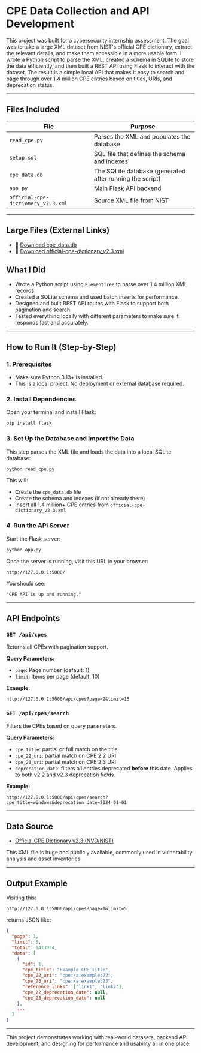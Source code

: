 # CPE Data Collection and API Development

This project was built for a cybersecurity internship assessment. The goal was to take a large XML dataset from NIST's official CPE dictionary, extract the relevant details, and make them accessible in a more usable form. I wrote a Python script to parse the XML, created a schema in SQLite to store the data efficiently, and then built a REST API using Flask to interact with the dataset. The result is a simple local API that makes it easy to search and page through over 1.4 million CPE entries based on titles, URIs, and deprecation status.

---

## Files Included

| File                                | Purpose                                                   |
|-------------------------------------|-----------------------------------------------------------|
| `read_cpe.py`                       | Parses the XML and populates the database                 |
| `setup.sql`                         | SQL file that defines the schema and indexes              |
| `cpe_data.db`                       | The SQLite database (generated after running the script)  |
| `app.py`                            | Main Flask API backend                                    |
| `official-cpe-dictionary_v2.3.xml`  | Source XML file from NIST                                 |

---

## Large Files (External Links)

- 📂 [Download cpe_data.db](https://1drv.ms/u/c/e3db8d91938a2eeb/EV8OC0MRAdxOsGRhlpWMEqUBbIg7-SZ_gJVeR4FycesEHg?e=2IONKS)
- 📂 [Download official-cpe-dictionary_v2.3.xml](https://1drv.ms/u/c/e3db8d91938a2eeb/Eb4LWr1-sNlPuxAVotV-5-cBtRexXswLTMSRU7NjuxKH4A?e=fMFgF1)


## What I Did
- Wrote a Python script using `ElementTree` to parse over 1.4 million XML records.
- Created a SQLite schema and used batch inserts for performance.
- Designed and built REST API routes with Flask to support both pagination and search.
- Tested everything locally with different parameters to make sure it responds fast and accurately.

---

## How to Run It (Step-by-Step)

### 1. Prerequisites
- Make sure Python 3.13+ is installed.
- This is a local project. No deployment or external database required.

### 2. Install Dependencies
Open your terminal and install Flask:

```bash
pip install flask
```

### 3. Set Up the Database and Import the Data
This step parses the XML file and loads the data into a local SQLite database:

```bash
python read_cpe.py
```

This will:
- Create the `cpe_data.db` file
- Create the schema and indexes (if not already there)
- Insert all 1.4 million+ CPE entries from `official-cpe-dictionary_v2.3.xml`

### 4. Run the API Server
Start the Flask server:

```bash
python app.py
```

Once the server is running, visit this URL in your browser:

```
http://127.0.0.1:5000/
```

You should see:
```
"CPE API is up and running."
```

---

## API Endpoints

### `GET /api/cpes`
Returns all CPEs with pagination support.

**Query Parameters:**
- `page`: Page number (default: 1)
- `limit`: Items per page (default: 10)

**Example:**
```
http://127.0.0.1:5000/api/cpes?page=2&limit=15
```

### `GET /api/cpes/search`
Filters the CPEs based on query parameters.

**Query Parameters:**
- `cpe_title`: partial or full match on the title
- `cpe_22_uri`: partial match on CPE 2.2 URI
- `cpe_23_uri`: partial match on CPE 2.3 URI
- `deprecation_date`: filters all entries deprecated **before** this date. Applies to both v2.2 and v2.3 deprecation fields.

**Example:**
```
http://127.0.0.1:5000/api/cpes/search?cpe_title=windows&deprecation_date=2024-01-01
```

---

## Data Source
- [Official CPE Dictionary v2.3 (NVD/NIST)](https://nvd.nist.gov/products/cpe)

This XML file is huge and publicly available, commonly used in vulnerability analysis and asset inventories.

---

## Output Example

Visiting this:
```
http://127.0.0.1:5000/api/cpes?page=1&limit=5
```
returns JSON like:
```json
{
  "page": 1,
  "limit": 5,
  "total": 1413024,
  "data": [
    {
      "id": 1,
      "cpe_title": "Example CPE Title",
      "cpe_22_uri": "cpe:/a:example:22",
      "cpe_23_uri": "cpe:/a:example:23",
      "reference_links": ["link1", "link2"],
      "cpe_22_deprecation_date": null,
      "cpe_23_deprecation_date": null
    },
    ...
  ]
}
```

---

This project demonstrates working with real-world datasets, backend API development, and designing for performance and usability all in one place.
